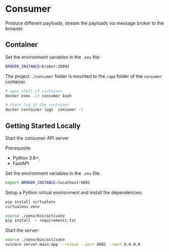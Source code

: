 # Consumer

Produce different payloads, stream the payloads via message broker to the browser.

## Container

Set the environment variables in the `.env` file:

```bash
BROKER_INSTANCE=broker:29092
```

The project `./consumer` folder is mounted to the `/app` folder of the `consumer` container.

```bash
# open shell of container
docker exec -it consumer bash

# check log of the container
docker container logs  consumer -f
```

## Getting Started Locally

Start the consumer API server

Prerequisite

- Python 3.8+,
- FastAPI

Set the environment variables in the `.env` file:

```bash
export BROKER_INSTANCE=localhost:9092
```

Setup a Python virtual environment and install the dependencies:

```bash
pip install virtualenv
virtualenv venv

source ./venv/bin/activate
pip install -r requirements.txt
```

Start the server:

```bash
source ./venv/bin/activate
uvicorn server.main:app --reload --port 8002 --host 0.0.0.0
```
